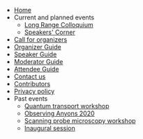 * [Home](/)
* Current and planned events
    * [Long Range Colloquium](long_range_colloquium.md)
    * [Speakers' Corner](speakers-corner.md)
* [Call for organizers](announcement.md)
* [Organizer Guide](organizerguide.md)
* [Speaker Guide](speakerguide.md)
* [Moderator Guide](moderatorguide.md)
* [Attendee Guide](attendeeguide.md)
* [Contact us](contact.md)
* [Contributors](whoweare.md)
* [Privacy policy](privacy_policy.md)
* Past events
   * [Quantum transport workshop](quantum-transport-workshop.md)
   * [Observing Anyons 2020](Observing_Anyons_2020.md)
   * [Scanning probe microscopy workshop](SPM_workshop.md)
   * [Inaugural session](inauguralsession.md)
